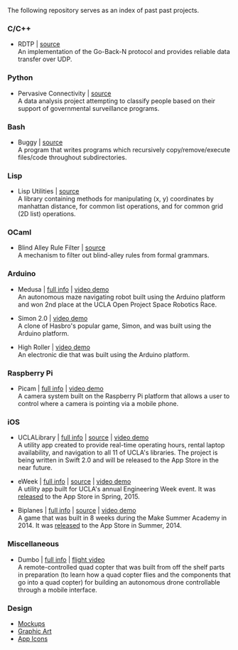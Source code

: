 The following repository serves as an index of past past projects.

### C/C++

* RDTP | [source](https://github.com/orcudy/rdtp)  
An implementation of the Go-Back-N protocol and provides reliable data transfer over UDP.  

### Python

* Pervasive Connectivity | [source](https://github.com/orcudy/pervasive-connectivity)  
A data analysis project attempting to classify people based on their support of governmental surveillance programs.  

### Bash

* Buggy | [source](https://github.com/orcudy/buggy)  
A program that writes programs which recursively copy/remove/execute files/code throughout subdirectories.   

### Lisp

* Lisp Utilities | [source](https://github.com/orcudy/lisp-utils)  
A library containing methods for manipulating (x, y) coordinates by manhattan distance, for common list operations, and for common grid (2D list) operations.

### OCaml

* Blind Alley Rule Filter | [source](https://github.com/orcudy/blind-alley-rules)  
A mechanism to filter out blind-alley rules from formal grammars.

### Arduino

* Medusa | [full info](https://github.com/orcudy/index/wiki/Medusa) | [video demo](http://bit.ly/demo-medusa )  
An autonomous maze navigating robot built using the Arduino platform and won 2nd place at the UCLA Open Project Space Robotics Race.

* Simon 2.0 | [video demo](https://www.youtube.com/watch?v=Y-aSRVm62rg)  
A clone of Hasbro's popular game, Simon, and was built using the Arduino platform. 

* High Roller | [video demo](https://www.youtube.com/watch?v=iAKFtmWaHXI)  
An electronic die that was built using the Arduino platform. 

### Raspberry Pi

* Picam | [full info](https://github.com/orcudy/index/wiki/Picam) | [video demo](https://vimeo.com/152344182)  
A camera system built on the Raspberry Pi platform that allows a user to control where a camera is pointing via a mobile phone.

### iOS

* UCLALibrary | [full info](https://github.com/orcudy/index/wiki/UCLALibrary) | [source](http://bit.ly/github-uclalibrary) | [video demo](https://vimeo.com/album/3693502/video/148405704)  
A utility app created to provide real-time operating hours, rental laptop availability, and navigation to all 11 of UCLA's libraries. The project is being written in Swift 2.0 and will be released to the App Store in the near future.

* eWeek | [full info](https://github.com/orcudy/index/wiki/eWeek) | [source](https://github.com/orcudy/archive/tree/master/ios/apps/eweek) | [video demo](https://vimeo.com/album/3693502/video/148404888)  
A utility app built for UCLA's annual Engineering Week event. It was [released](https://itunes.apple.com/WebObjects/MZStore.woa/wa/viewSoftware?id=981637936&mt=8) to the App Store in Spring, 2015.

* Biplanes | [full info](https://github.com/orcudy/index/wiki/Biplanes) | [source](https://github.com/orcudy/archive/tree/master/ios/apps/biplanes) | [video demo](https://vimeo.com/album/3693502/video/103840072)  
A game that was built in 8 weeks during the Make Summer Academy in 2014. It was [released](https://itunes.apple.com/us/app/biplanes!/id904104087?ls=1&mt=8!) to the App Store in Summer, 2014.

### Miscellaneous 

* Dumbo | [full info](https://github.com/orcudy/index/wiki/Dumbo) | [flight video](https://vimeo.com/album/3693518/video/147213131)  
A remote-controlled quad copter that was built from off the shelf parts in preparation (to learn how a quad copter flies and the components that go into a quad copter) for building an autonomous drone controllable through a mobile interface. 

### Design

* [Mockups](https://www.dropbox.com/sh/nkfh5o3f2jltaxe/AABA7swlYrjjWHk3-zzkAQj0a?dl=0)
* [Graphic Art](https://www.dropbox.com/sh/a5hqz2551zug8m6/AABjAUBn6bSt364ykVQ9tkFfa?dl=0)
* [App Icons](https://www.dropbox.com/sh/ysi8pzu05cvaomh/AAB5Ae7LMSAybaO7AbamNmo9a?dl=0)
